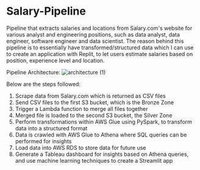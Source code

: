 # Salary-Pipeline
Pipeline that extracts salaries and locations from Salary.com's website for various analyst and engineering positions, such as data analyst, data engineer, software engineer and data scientist. The reason behind this pipeline is to essentially have transformed/structured data which I can use to create an application with Replit, to let users estimate salaries based on position, experience level and location. 

Pipeline Architecture:
![architecture (1)](https://user-images.githubusercontent.com/98634240/204114502-b41096a3-c501-4fa8-b704-a0353d3600fa.png)

Below are the steps followed: 
1. Scrape data from Salary.com which is returned as CSV files
2. Send CSV files to the first S3 bucket, which is the Bronze Zone
3. Trigger a Lambda function to merge all files together
4. Merged file is loaded to the second S3 bucket, the Silver Zone
5. Perform transformations within AWS Glue using PySpark, to transform data into a structured format
6. Data is crawled with AWS Glue to Athena where SQL queries can be performed for insights
7. Load data into AWS RDS to store data for future use
8. Generate a Tableau dashboard for insights based on Athena queries, and use machine learning techniques to create a Streamlit app
